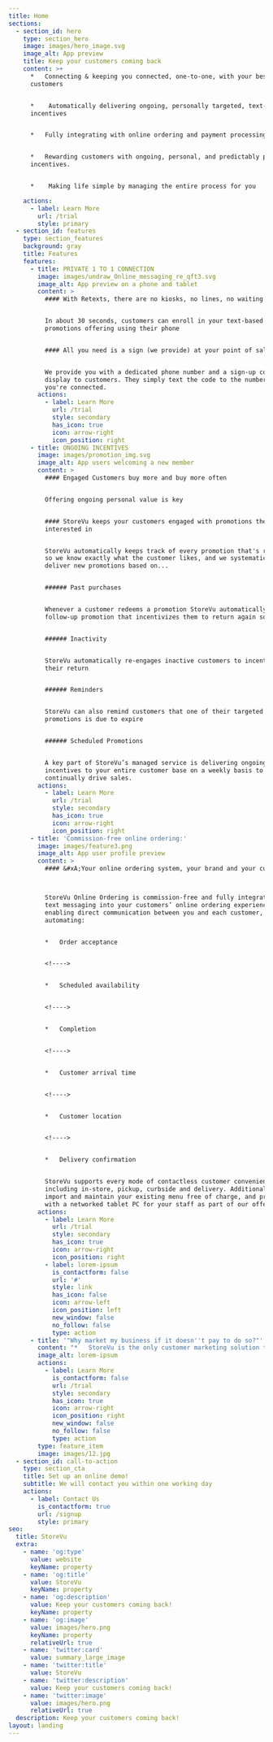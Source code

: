 ```yaml
---
title: Home
sections:
  - section_id: hero
    type: section_hero
    image: images/hero_image.svg
    image_alt: App preview
    title: Keep your customers coming back
    content: >+
      *   Connecting & keeping you connected, one-to-one, with your best
      customers


      *    Automatically delivering ongoing, personally targeted, text-based
      incentives


      *   Fully integrating with online ordering and payment processing 


      *   Rewarding customers with ongoing, personal, and predictably profitable
      incentives.


      *    Making life simple by managing the entire process for you

    actions:
      - label: Learn More
        url: /trial
        style: primary
  - section_id: features
    type: section_features
    background: gray
    title: Features
    features:
      - title: PRIVATE 1 TO 1 CONNECTION
        image: images/undraw_Online_messaging_re_qft3.svg
        image_alt: App preview on a phone and tablet
        content: >
          #### With Retexts, there are no kiosks, no lines, no waiting...


          In about 30 seconds, customers can enroll in your text-based
          promotions offering using their phone


          #### All you need is a sign (we provide) at your point of sale


          We provide you with a dedicated phone number and a sign-up code to
          display to customers. They simply text the code to the number, and
          you're connected.
        actions:
          - label: Learn More
            url: /trial
            style: secondary
            has_icon: true
            icon: arrow-right
            icon_position: right
      - title: ONGOING INCENTIVES
        image: images/promotion_img.svg
        image_alt: App users welcoming a new member
        content: >
          #### Engaged Customers buy more and buy more often


          Offering ongoing personal value is key


          #### StoreVu keeps your customers engaged with promotions they are
          interested in


          StoreVu automatically keeps track of every promotion that's redeemed
          so we know exactly what the customer likes, and we systematically
          deliver new promotions based on...


          ###### Past purchases


          Whenever a customer redeems a promotion StoreVu automatically sends a
          follow-up promotion that incentivizes them to return again sooner


          ###### Inactivity


          StoreVu automatically re-engages inactive customers to incentivize
          their return


          ###### Reminders


          StoreVu can also remind customers that one of their targeted
          promotions is due to expire


          ###### Scheduled Promotions


          A key part of StoreVu’s managed service is delivering ongoing
          incentives to your entire customer base on a weekly basis to
          continually drive sales.
        actions:
          - label: Learn More
            url: /trial
            style: secondary
            has_icon: true
            icon: arrow-right
            icon_position: right
      - title: 'Commission-free online ordering:'
        image: images/feature3.png
        image_alt: App user profile preview
        content: >
          #### &#xA;Your online ordering system, your brand and your customers



          StoreVu Online Ordering is commission-free and fully integrates 2-way
          text messaging into your customers’ online ordering experience
          enabling direct communication between you and each customer, fully
          automating:


          *   Order acceptance


          <!---->


          *   Scheduled availability


          <!---->


          *   Completion


          <!---->


          *   Customer arrival time


          <!---->


          *   Customer location


          <!---->


          *   Delivery confirmation


          StoreVu supports every mode of contactless customer convenience
          including in-store, pickup, curbside and delivery. Additionally we
          import and maintain your existing menu free of charge, and provide you
          with a networked tablet PC for your staff as part of our offering.
        actions:
          - label: Learn More
            url: /trial
            style: secondary
            has_icon: true
            icon: arrow-right
            icon_position: right
          - label: lorem-ipsum
            is_contactform: false
            url: '#'
            style: link
            has_icon: false
            icon: arrow-left
            icon_position: left
            new_window: false
            no_follow: false
            type: action
      - title: '"Why market my business if it doesn''t pay to do so?"'
        content: "*   StoreVu is the only customer marketing solution that can guarantee your local business a profit. On average our clients continue to increase the size of their customer bases, while achieving promotional redemption rates in excess of 20%\n\n<!---->\n\n*   Every promotion that we create allows you to name your profit ahead of time \_ \_ \_ \_ \_ \_ \_ \_ \_ \_ \_ \_ \_ \_ \_ \_ \_ \_ \_ \_ \_ \_ \_ \_ \_ \_\n\n#### \uFEFFWe also control:\_\n\n*   When promotions expire on a customer-by-customer basis.\n\n<!---->\n\n*   How many times each promotion can be redeemed, in total and by individual customer.\n\n<!---->\n\n*   And since we track every redemption, we can individually target customers with incentives that they are most likely to redeem.\n\n<!---->\n\n*   Most importantly, we track and analyze\_every promotion\_so you know what’s working best.\n"
        image_alt: lorem-ipsum
        actions:
          - label: Learn More
            is_contactform: false
            url: /trial
            style: secondary
            has_icon: true
            icon: arrow-right
            icon_position: right
            new_window: false
            no_follow: false
            type: action
        type: feature_item
        image: images/12.jpg
  - section_id: call-to-action
    type: section_cta
    title: Set up an online demo!
    subtitle: We will contact you within one working day
    actions:
      - label: Contact Us
        is_contactform: true
        url: /signup
        style: primary
seo:
  title: StoreVu
  extra:
    - name: 'og:type'
      value: website
      keyName: property
    - name: 'og:title'
      value: StoreVu
      keyName: property
    - name: 'og:description'
      value: Keep your customers coming back!
      keyName: property
    - name: 'og:image'
      value: images/hero.png
      keyName: property
      relativeUrl: true
    - name: 'twitter:card'
      value: summary_large_image
    - name: 'twitter:title'
      value: StoreVu
    - name: 'twitter:description'
      value: Keep your customers coming back!
    - name: 'twitter:image'
      value: images/hero.png
      relativeUrl: true
  description: Keep your customers coming back!
layout: landing
---
```

